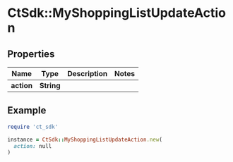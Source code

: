 # CtSdk::MyShoppingListUpdateAction

## Properties

| Name | Type | Description | Notes |
| ---- | ---- | ----------- | ----- |
| **action** | **String** |  |  |

## Example

```ruby
require 'ct_sdk'

instance = CtSdk::MyShoppingListUpdateAction.new(
  action: null
)
```

